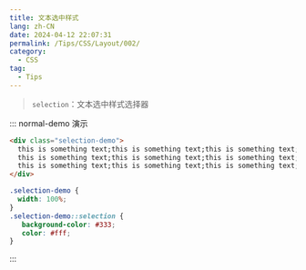 ```yaml
---
title: 文本选中样式
lang: zh-CN
date: 2024-04-12 22:07:31
permalink: /Tips/CSS/Layout/002/
category:
  - CSS
tag:
  - Tips
---
```


> `selection`：文本选中样式选择器

::: normal-demo 演示
```html
<div class="selection-demo">
  this is something text;this is something text;this is something text;
  this is something text;this is something text;this is something text;
  this is something text;this is something text;this is something text;
</div>
```

```css {4,7}
.selection-demo {
  width: 100%;
}
.selection-demo::selection {
   background-color: #333;
   color: #fff;
}
```
:::
